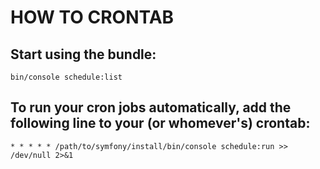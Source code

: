 # HOW TO CRONTAB

## Start using the bundle:

```shell
bin/console schedule:list
```

## To run your cron jobs automatically, add the following line to your (or whomever's) crontab:
```
* * * * * /path/to/symfony/install/bin/console schedule:run >> /dev/null 2>&1
```
